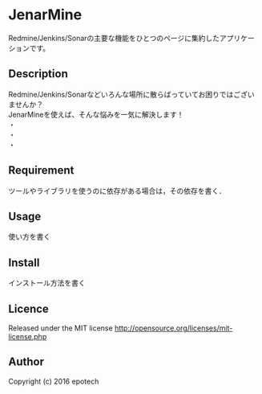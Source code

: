 JenarMine
===========
Redmine/Jenkins/Sonarの主要な機能をひとつのページに集約したアプリケーションです。

## Description

Redmine/Jenkins/Sonarなどいろんな場所に散らばっていてお困りではございませんか？  
JenarMineを使えば、そんな悩みを一気に解決します！  
・  
・  
・  

## Requirement

ツールやライブラリを使うのに依存がある場合は，その依存を書く．

## Usage

使い方を書く

## Install

インストール方法を書く

## Licence

Released under the MIT license
http://opensource.org/licenses/mit-license.php

## Author

Copyright (c) 2016 epotech

